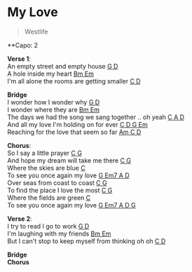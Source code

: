 # My Love
> Westlife

**Capo: 2

**Verse 1**:<br>
An empty street and empty house [G D]()<br>
A hole inside my heart [Bm Em]()<br>
I'm all alone the rooms are getting smaller [C D]()<br>

**Bridge**<br>
I wonder how I wonder why [G D]()<br>
I wonder where they are [Bm Em]()<br>
The days we had the song we sang together .. oh yeah [C A D]()<br>
And all my love I'm holding on for ever [C D G Em]()<br>
Reaching for the love that seem so far [Am C D]()<br>

**Chorus**:<br>
So I say a little prayer [C G]()<br>
And hope my dream will take me there [C G]()<br>
Where the skies are blue [C]()<br>
To see you once again my love [G Em7 A D]()<br>
Over seas from coast to coast [C G]()<br>
To find the place I love the most [C G]()<br>
Where the fields are green [C]()<br>
To see you once again my love [G Em7 A D G]()<br>

**Verse 2**:<br>
I try to read I go to work [G D]()<br>
I'm laughing with my friends [Bm Em]()<br>
But I can't stop to keep myself from thinking oh oh [C D]()<br>

**Bridge**<br>
**Chorus**<br>

